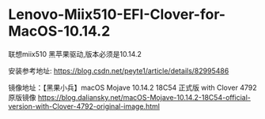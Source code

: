 # Lenovo-Miix510-EFI-Clover-for-MacOS-10.14.2

联想miix510 黑苹果驱动,版本必须是10.14.2

安装参考地址:
https://blog.csdn.net/peyte1/article/details/82995486


镜像地址：【黑果小兵】macOS Mojave 10.14.2 18C54 正式版 with Clover 4792原版镜像
https://blog.daliansky.net/macOS-Mojave-10.14.2-18C54-official-version-with-Clover-4792-original-image.html
